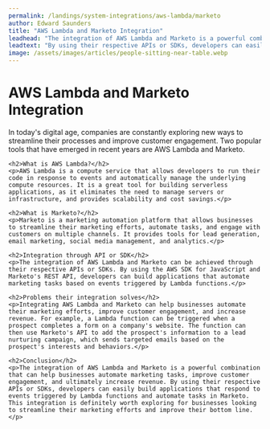 ```yaml
---
permalink: /landings/system-integrations/aws-lambda/marketo
author: Edward Saunders
title: "AWS Lambda and Marketo Integration"
leadhead: "The integration of AWS Lambda and Marketo is a powerful combination that can help businesses automate marketing tasks, improve customer engagement, and ultimately increase revenue"
leadtext: "By using their respective APIs or SDKs, developers can easily build applications that respond to events triggered by Lambda functions and automate tasks in Marketo. This integration is definitely worth exploring for businesses looking to streamline their marketing efforts and improve their bottom line."
image: /assets/images/articles/people-sitting-near-table.webp
---
```

<div class="arttext">    <h1>AWS Lambda and Marketo Integration</h1>
    <p>In today's digital age, companies are constantly exploring new ways to streamline their processes and improve customer engagement. Two popular tools that have emerged in recent years are AWS Lambda and Marketo.</p>
    
    <h2>What is AWS Lambda?</h2>
    <p>AWS Lambda is a compute service that allows developers to run their code in response to events and automatically manage the underlying compute resources. It is a great tool for building serverless applications, as it eliminates the need to manage servers or infrastructure, and provides scalability and cost savings.</p>
    
    <h2>What is Marketo?</h2>
    <p>Marketo is a marketing automation platform that allows businesses to streamline their marketing efforts, automate tasks, and engage with customers on multiple channels. It provides tools for lead generation, email marketing, social media management, and analytics.</p>
    
    <h2>Integration through API or SDK</h2>
    <p>The integration of AWS Lambda and Marketo can be achieved through their respective APIs or SDKs. By using the AWS SDK for JavaScript and Marketo's REST API, developers can build applications that automate marketing tasks based on events triggered by Lambda functions.</p>
    
    <h2>Problems their integration solves</h2>
    <p>Integrating AWS Lambda and Marketo can help businesses automate their marketing efforts, improve customer engagement, and increase revenue. For example, a Lambda function can be triggered when a prospect completes a form on a company's website. The function can then use Marketo's API to add the prospect's information to a lead nurturing campaign, which sends targeted emails based on the prospect's interests and behaviors.</p>
    
    <h2>Conclusion</h2>
    <p>The integration of AWS Lambda and Marketo is a powerful combination that can help businesses automate marketing tasks, improve customer engagement, and ultimately increase revenue. By using their respective APIs or SDKs, developers can easily build applications that respond to events triggered by Lambda functions and automate tasks in Marketo. This integration is definitely worth exploring for businesses looking to streamline their marketing efforts and improve their bottom line.</p>
</div>
